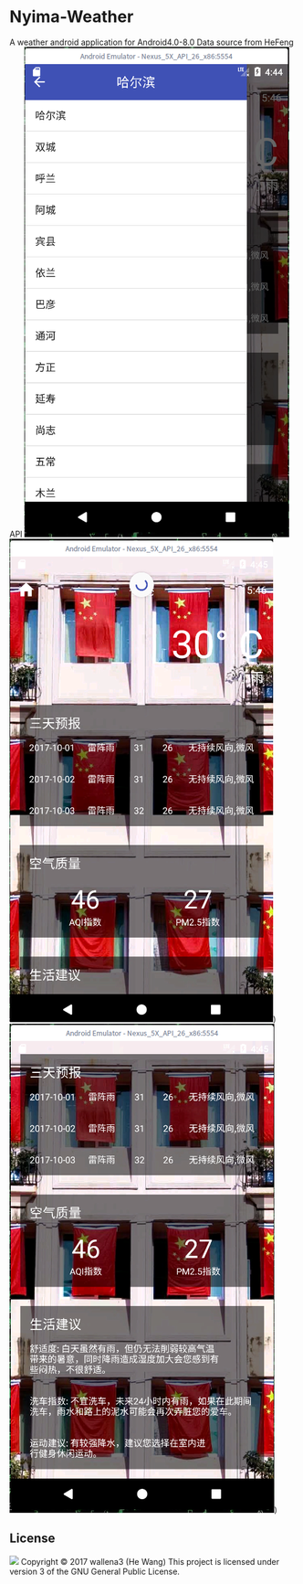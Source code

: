 # Nyima-Weather
A weather android application for Android4.0-8.0
Data source from HeFeng API
![](./screenshots/1.png)
![](./screenshots/2.png))
![](./screenshots/3.png))
## License
![](http://www.gnu.org/graphics/gplv3-127x51.png)
Copyright © 2017 wallena3 (He Wang)
This project is licensed under version 3 of the GNU General Public License.
